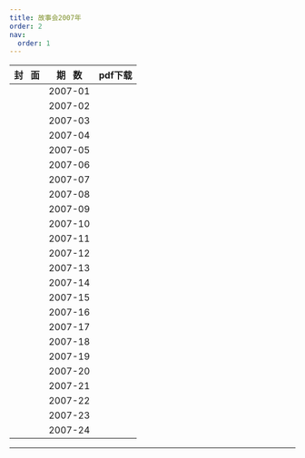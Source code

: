 ```yaml
---
title: 故事会2007年
order: 2
nav:
  order: 1
---
```

| 封   面 | 期   数 | pdf下载 |
| :-------: | :-------: | :-----: |
|          |  2007-01  |        |
|          |  2007-02  |        |
|          |  2007-03  |        |
|          |  2007-04  |        |
|          |  2007-05  |        |
|          |  2007-06  |        |
|          |  2007-07  |        |
|          |  2007-08  |        |
|          |  2007-09  |        |
|          |  2007-10  |        |
|          |  2007-11  |        |
|          |  2007-12  |        |
|          |  2007-13  |        |
|          |  2007-14  |        |
|          |  2007-15  |        |
|          |  2007-16  |        |
|          |  2007-17  |        |
|          |  2007-18  |        |
|          |  2007-19  |        |
|          |  2007-20  |        |
|          |  2007-21  |        |
|          |  2007-22  |        |
|          |  2007-23  |        |
|          |  2007-24  |        |

---
